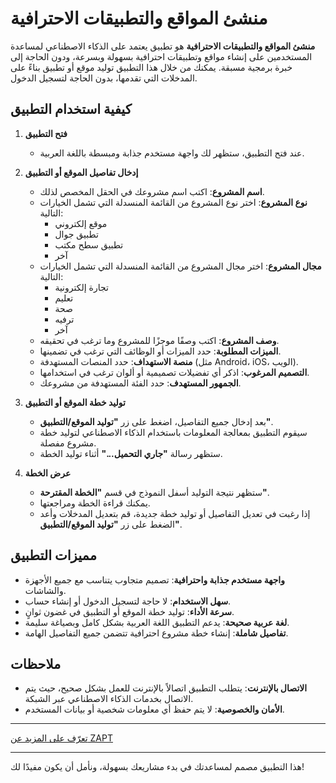 # منشئ المواقع والتطبيقات الاحترافية

**منشئ المواقع والتطبيقات الاحترافية** هو تطبيق يعتمد على الذكاء الاصطناعي لمساعدة المستخدمين على إنشاء مواقع وتطبيقات احترافية بسهولة وبسرعة، ودون الحاجة إلى خبرة برمجية مسبقة. يمكنك من خلال هذا التطبيق توليد موقع أو تطبيق بناءً على المدخلات التي تقدمها، بدون الحاجة لتسجيل الدخول.

## كيفية استخدام التطبيق

1. **فتح التطبيق**

   - عند فتح التطبيق، ستظهر لك واجهة مستخدم جذابة ومبسطة باللغة العربية.

2. **إدخال تفاصيل الموقع أو التطبيق**

   - **اسم المشروع**: اكتب اسم مشروعك في الحقل المخصص لذلك.
   - **نوع المشروع**: اختر نوع المشروع من القائمة المنسدلة التي تشمل الخيارات التالية:
     - موقع إلكتروني
     - تطبيق جوال
     - تطبيق سطح مكتب
     - آخر
   - **مجال المشروع**: اختر مجال المشروع من القائمة المنسدلة التي تشمل الخيارات التالية:
     - تجارة إلكترونية
     - تعليم
     - صحة
     - ترفيه
     - آخر
   - **وصف المشروع**: اكتب وصفًا موجزًا للمشروع وما ترغب في تحقيقه.
   - **الميزات المطلوبة**: حدد الميزات أو الوظائف التي ترغب في تضمينها.
   - **منصة الاستهداف**: حدد المنصات المستهدفة (مثل Android، iOS، الويب).
   - **التصميم المرغوب**: اذكر أي تفضيلات تصميمية أو ألوان ترغب في استخدامها.
   - **الجمهور المستهدف**: حدد الفئة المستهدفة من مشروعك.

3. **توليد خطة الموقع أو التطبيق**

   - بعد إدخال جميع التفاصيل، اضغط على زر **"توليد الموقع/التطبيق"**.
   - سيقوم التطبيق بمعالجة المعلومات باستخدام الذكاء الاصطناعي لتوليد خطة مشروع مفصلة.
   - ستظهر رسالة **"جاري التحميل..."** أثناء توليد الخطة.

4. **عرض الخطة**

   - ستظهر نتيجة التوليد أسفل النموذج في قسم **"الخطة المقترحة"**.
   - يمكنك قراءة الخطة ومراجعتها.
   - إذا رغبت في تعديل التفاصيل أو توليد خطة جديدة، قم بتعديل المدخلات وأعد الضغط على زر **"توليد الموقع/التطبيق"**.

## مميزات التطبيق

- **واجهة مستخدم جذابة واحترافية**: تصميم متجاوب يتناسب مع جميع الأجهزة والشاشات.
- **سهل الاستخدام**: لا حاجة لتسجيل الدخول أو إنشاء حساب.
- **سرعة الأداء**: توليد خطة الموقع أو التطبيق في غضون ثوانٍ.
- **لغة عربية صحيحة**: يدعم التطبيق اللغة العربية بشكل كامل وبصياغة سليمة.
- **تفاصيل شاملة**: إنشاء خطة مشروع احترافية تتضمن جميع التفاصيل الهامة.

## ملاحظات

- **الاتصال بالإنترنت**: يتطلب التطبيق اتصالاً بالإنترنت للعمل بشكل صحيح، حيث يتم الاتصال بخدمات الذكاء الاصطناعي عبر الشبكة.
- **الأمان والخصوصية**: لا يتم حفظ أي معلومات شخصية أو بيانات المستخدم.

---

[تعرّف على المزيد عن ZAPT](https://www.zapt.ai)

---

هذا التطبيق مصمم لمساعدتك في بدء مشاريعك بسهولة، ونأمل أن يكون مفيدًا لك!